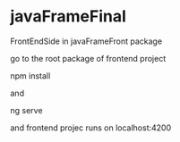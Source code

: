 # javaFrameFinal

FrontEndSide in javaFrameFront package

go to the root package of frontend project

npm install

and 

ng serve

and frontend projec runs on localhost:4200
